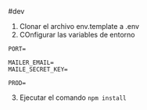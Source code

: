 #dev
1. Clonar el archivo env.template a .env
2. COnfigurar las variables de entorno

```
PORT=

MAILER_EMAIL=
MAILE_SECRET_KEY=

PROD=
```

3. Ejecutar el comando ```npm install```